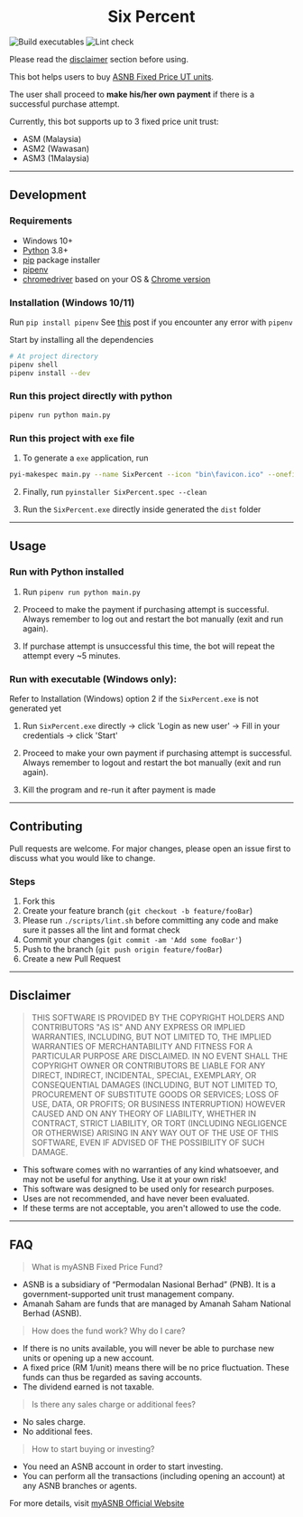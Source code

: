 <h1 align="center">Six Percent</h1>

![Build executables](https://github.com/ngshiheng/six-percent/workflows/Build%20executables/badge.svg?branch=master)
![Lint check](https://github.com/ngshiheng/six-percent/workflows/Lint%20check/badge.svg?branch=master)

Please read the [disclaimer](#Disclaimer) section before using.

This bot helps users to buy [ASNB Fixed Price UT units](#FAQ).

The user shall proceed to **make his/her own payment** if there is a successful purchase attempt.

Currently, this bot supports up to 3 fixed price unit trust:

-   ASM (Malaysia)
-   ASM2 (Wawasan)
-   ASM3 (1Malaysia)

---

## Development

### Requirements

-   Windows 10+
-   [Python](https://www.python.org/) 3.8+
-   [pip](https://pip.pypa.io/en/stable/) package installer
-   [pipenv](https://pypi.org/project/pipenv/)
-   [chromedriver](https://chromedriver.chromium.org/downloads) based on your OS & [Chrome version](chrome://settings/help)

### Installation (Windows 10/11)

Run `pip install pipenv` See [this](https://stackoverflow.com/questions/46041719/windows-reports-error-when-trying-to-install-package-using-pipenv) post if you encounter any error with `pipenv`

Start by installing all the dependencies

```bash
# At project directory
pipenv shell
pipenv install --dev
```

### Run this project directly with python

```bash
pipenv run python main.py
```

### Run this project with `exe` file

1. To generate a `exe` application, run

```sh
pyi-makespec main.py --name SixPercent --icon "bin\favicon.ico" --onefile --console --add-binary "bin\driver\chromedriver.exe;bin\driver\\"
```

2. Finally, run `pyinstaller SixPercent.spec --clean`

3. Run the `SixPercent.exe` directly inside generated the `dist` folder

---

## Usage

### Run with Python installed

1. Run `pipenv run python main.py`

2. Proceed to make the payment if purchasing attempt is successful. Always remember to log out and restart the bot manually (exit and run again).

3. If purchase attempt is unsuccessful this time, the bot will repeat the attempt every ~5 minutes.

### Run with executable (Windows only):

Refer to Installation (Windows) option 2 if the `SixPercent.exe` is not generated yet

1. Run `SixPercent.exe` directly -> click 'Login as new user' -> Fill in your credentials -> click 'Start'

2. Proceed to make your own payment if purchasing attempt is successful. Always remember to logout and restart the bot manually (exit and run again).

3. Kill the program and re-run it after payment is made

---

## Contributing

Pull requests are welcome. For major changes, please open an issue first to discuss what you would like to change.

### Steps

1. Fork this
2. Create your feature branch (`git checkout -b feature/fooBar`)
3. Please run `./scripts/lint.sh` before committing any code and make sure it passes all the lint and format check
4. Commit your changes (`git commit -am 'Add some fooBar'`)
5. Push to the branch (`git push origin feature/fooBar`)
6. Create a new Pull Request

---

## Disclaimer

> THIS SOFTWARE IS PROVIDED BY THE COPYRIGHT HOLDERS AND CONTRIBUTORS "AS IS" AND ANY EXPRESS OR IMPLIED WARRANTIES, INCLUDING, BUT NOT LIMITED TO, THE IMPLIED WARRANTIES OF MERCHANTABILITY AND FITNESS FOR A PARTICULAR PURPOSE ARE DISCLAIMED. IN NO EVENT SHALL THE COPYRIGHT OWNER OR CONTRIBUTORS BE LIABLE FOR ANY DIRECT, INDIRECT, INCIDENTAL, SPECIAL, EXEMPLARY, OR CONSEQUENTIAL DAMAGES (INCLUDING, BUT NOT LIMITED TO, PROCUREMENT OF SUBSTITUTE GOODS OR SERVICES; LOSS OF USE, DATA, OR PROFITS; OR BUSINESS INTERRUPTION) HOWEVER CAUSED AND ON ANY THEORY OF LIABILITY, WHETHER IN CONTRACT, STRICT LIABILITY, OR TORT (INCLUDING NEGLIGENCE OR OTHERWISE) ARISING IN ANY WAY OUT OF THE USE OF THIS SOFTWARE, EVEN IF ADVISED OF THE POSSIBILITY OF SUCH DAMAGE.

-   This software comes with no warranties of any kind whatsoever, and may not be useful for anything. Use it at your own risk!
-   This software was designed to be used only for research purposes.
-   Uses are not recommended, and have never been evaluated.
-   If these terms are not acceptable, you aren't allowed to use the code.

---

## FAQ

> What is myASNB Fixed Price Fund?

-   ASNB is a subsidiary of “Permodalan Nasional Berhad” (PNB). It is a government-supported unit trust management company.
-   Amanah Saham are funds that are managed by Amanah Saham National Berhad (ASNB).

> How does the fund work? Why do I care?

-   If there is no units available, you will never be able to purchase new units or opening up a new account.
-   A fixed price (RM 1/unit) means there will be no price fluctuation. These funds can thus be regarded as saving accounts.
-   The dividend earned is not taxable.

> Is there any sales charge or additional fees?

-   No sales charge.
-   No additional fees.

> How to start buying or investing?

-   You need an ASNB account in order to start investing.
-   You can perform all the transactions (including opening an account) at any ASNB branches or agents.

For more details, visit [myASNB Official Website](https://www.myasnb.com.my/)
